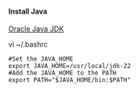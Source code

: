 #### Install Java

[Oracle Java JDK](https://www.oracle.com/java/technologies/downloads/)

vi ~/.bashrc

```
#Set the JAVA_HOME
export JAVA_HOME=/usr/local/jdk-22
#Add the JAVA_HOME to the PATH
export PATH="$JAVA_HOME/bin:$PATH"

```